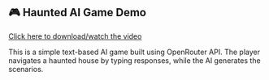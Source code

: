 ## 🎮 Haunted AI Game Demo

[Click here to download/watch the video](https://raw.githubusercontent.com/ughmahek/haunted-ai-game-demo/main/game_demo.mp4)

This is a simple text-based AI game built using OpenRouter API. The player navigates a haunted house by typing responses, while the AI generates the scenarios.
